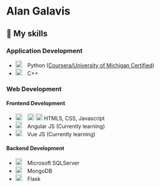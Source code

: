 # Alan Galavis

## 🔧 My skills 
### Application Development
- <img height="18" width="18" src="https://skillicons.dev/icons?i=python" /> Python ([Coursera/University of Michigan Certified](https://www.coursera.org/account/accomplishments/specialization/certificate/89GEQ6MFQ39Q))
- <img height="18" width="18" src="https://skillicons.dev/icons?i=cpp" /> C++
### Web Development
#### Frontend Development
- <img height="18" width="18" src="https://skillicons.dev/icons?i=html"/> <img height="18" width="18" src="https://skillicons.dev/icons?i=css"/> <img height="18" width="18" src="https://skillicons.dev/icons?i=js"/> HTML5, CSS, Javascript
- <img height="18" width="18" src="https://skillicons.dev/icons?i=angular" /> Angular JS (Currently learning)
- <img height="18" width="18" src="https://skillicons.dev/icons?i=vue" /> Vue JS (Currently learning)

#### Backend Development
- <img height="18" width="18" src="https://user-images.githubusercontent.com/4249331/52232852-e2c4f780-28bd-11e9-835d-1e3cf3e43888.png" /> Microsoft SQLServer
- <img height="18" width="18" src="https://skillicons.dev/icons?i=mongodb" /> MongoDB
- <img height="18" width="18" src="https://skillicons.dev/icons?i=flask" /> Flask
<!--
**alanegd/alanegd** is a ✨ _special_ ✨ repository because its `README.md` (this file) appears on your GitHub profile.

Here are some ideas to get you started:

- 🔭 I’m currently working on ...
- 🌱 I’m currently learning ...
- 👯 I’m looking to collaborate on ...
- 🤔 I’m looking for help with ...
- 💬 Ask me about ...
- 📫 How to reach me: ...
- ⚡ Fun fact: ...
-->
